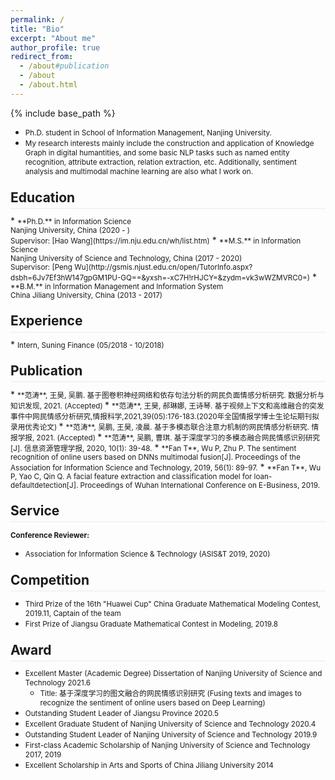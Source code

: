 ```yaml
---
permalink: /
title: "Bio"
excerpt: "About me"
author_profile: true
redirect_from: 
  - /about#publication
  - /about
  - /about.html
---
```

<style>
.page__content p {
    margin: 0 0 0em;
}
p{
    /*margin: 0;*/
    /*padding: -30;*/
    /*line-height: 15px;*/
}
a{
	color:#7c1313;
}
ul{
    /*margin: 0;*/
    /*padding: -30;*/
    line-height: 15px;
    margin-block-start: 0em;
    margin-block-end: 0em;
}
ul li, ol li {
    margin-bottom: 0.em;
}
h1, h2, h3, h4, h5, h6 {
	padding-bottom: 0.2em;
	margin: 1em 0 0.5em;
	border-bottom: 2px solid #f2f3f3;
}
</style>
{% include base_path %} 
* <small> Ph.D. student in School of Information Management, Nanjing University.</small>
* <small> My research interests mainly include the construction and application of Knowledge Graph in digital humantities, and some basic NLP tasks such as named entity recognition, attribute extraction, relation extraction, etc. Additionally, sentiment analysis and multimodal machine learning are also what I work on.</small>

<h2 id="education"> Education</h2>  
* <small>**Ph.D.** in Information Science<br>
    Nanjing University, China (2020 - )<br>
    Supervisor: [Hao Wang](https://im.nju.edu.cn/wh/list.htm)</small> 
* <small>**M.S.** in Information Science  <br>
    Nanjing University of Science and Technology, China (2017 - 2020)<br>
    Supervisor: [Peng Wu](http://gsmis.njust.edu.cn/open/TutorInfo.aspx?dsbh=6Jv7Ef3hW147gpGM1PU-GQ==&yxsh=-xC7H!rHJCY=&zydm=vk3wWZMVRC0=)</small> 
* <small>**B.M.** in Information Management and Information System<br>
    China Jiliang University, China (2013 - 2017)</small> 

<h2 id="experience">Experience</h2> 
* <small>Intern, Suning Finance (05/2018 - 10/2018)</small> 

<h2 id="publication">Publication</h2> 
* <small>**范涛**, 王昊, 吴鹏. 基于图卷积神经网络和依存句法分析的网民负面情感分析研究. 数据分析与知识发现, 2021. (Accepted) </small> 
* <small>**范涛**, 王昊, 郝琳娜, 王诗琴. 基于视频上下文和高维融合的突发事件中网民情感分析研究,情报科学,2021,39(05):176-183.(2020年全国情报学博士生论坛期刊拟录用优秀论文) </small> 
* <small>**范涛**, 吴鹏, 王昊, 凌晨. 基于多模态联合注意力机制的网民情感分析研究. 情报学报, 2021. (Accepted) </small> 
* <small>**范涛**, 吴鹏, 曹琪. 基于深度学习的多模态融合网民情感识别研究[J]. 信息资源管理学报, 2020, 10(1): 39-48.</small>
* <small>**Fan T**, Wu P, Zhu P. The sentiment recognition of online users based on DNNs multimodal fusion[J]. Proceedings of the Association for Information Science and Technology, 2019, 56(1): 89-97.</small>
* <small>**Fan T**, Wu P, Yao C, Qin Q. A facial feature extraction and classification model for loan-defaultdetection[J]. Proceedings of Wuhan International Conference on E-Business, 2019.</small>


<h2 id="service">Service</h2>  

<small>**Conference Reviewer:**</small>   
* <small>Association for Information Science & Technology (ASIS&T 2019, 2020)</small>  

<h2 id="competition">Competition</h2> 

* <small>Third Prize of the 16th "Huawei Cup" China Graduate Mathematical Modeling Contest, 2019.11, Captain of the team</small>
* <small>First Prize of Jiangsu Graduate Mathematical Contest in Modeling, 2019.8 </small>


<h2 id="award"> Award</h2> 

* <small>Excellent Master (Academic Degree) Dissertation of Nanjing University of Science and Technology 2021.6</small>
	* <small>Title: 基于深度学习的图文融合的网民情感识别研究 (Fusing texts and images to recognize the sentiment of online users based on Deep
Learning)</small>
* <small>Outstanding Student Leader of Jiangsu Province 2020.5</small>
* <small>Excellent Graduate Student of Nanjing University of Science and Technology 2020.4 </small>
* <small>Outstanding Student Leader of Nanjing University of Science and Technology 2019.9 </small>
* <small>First-class Academic Scholarship of Nanjing University of Science and Technology 2017, 2019</small>
* <small>Excellent Scholarship in Arts and Sports of China Jiliang University 2014 </small>



















































